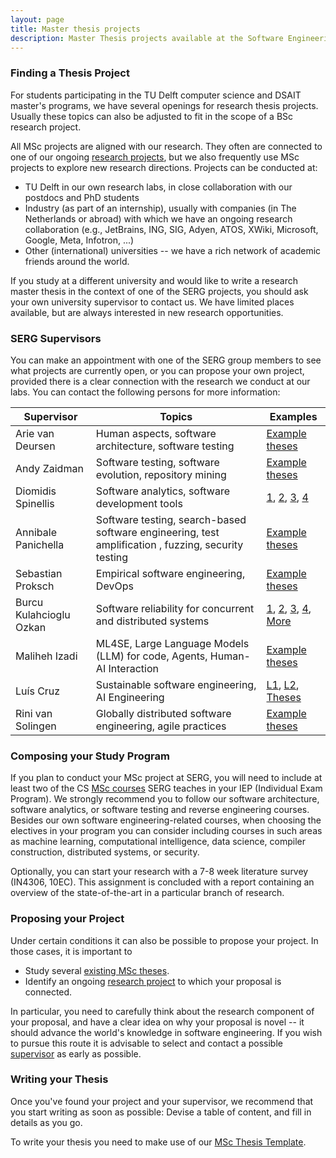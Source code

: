 ```yaml
---
layout: page
title: Master thesis projects
description: Master Thesis projects available at the Software Engineering Research Group
---
```


### Finding a Thesis Project

For students participating in the TU Delft computer science and DSAIT master's programs, we have several openings for research thesis projects. Usually these topics can also be adjusted to fit in the scope of a BSc research project.

All MSc projects are aligned with our research. They often are connected to one of our ongoing [research projects](research.html), but we also frequently use MSc projects to explore new research directions. Projects can be conducted at:
- TU Delft in our own research labs, in close collaboration with our postdocs and PhD students
- Industry (as part of an internship), usually with companies (in The Netherlands or abroad) with which we have an ongoing research collaboration (e.g., JetBrains, ING, SIG, Adyen, ATOS, XWiki, Microsoft, Google, Meta, Infotron, ...)
- Other (international) universities -- we have a rich network of academic friends around the world.

If you study at a different university and would like to write a research master thesis in the context of one of the SERG projects, you should ask your own university supervisor to contact us. We have limited places available, but are always interested in new research opportunities.

<a id="supervisors"></a>
### SERG Supervisors

You can make an appointment with one of the SERG group members to see what projects are currently open, or you can propose your own project, provided there is a clear connection with the research we conduct at our labs. You can contact the following persons for more information:

Supervisor | Topics | Examples
|---|---|---|
Arie van Deursen | Human aspects, software architecture, software testing | [Example theses][theses-arie]
Andy Zaidman | Software testing, software evolution, repository mining | [Example theses][theses-andy]
Diomidis Spinellis | Software analytics, software development tools | [1](https://doi.org/10.1109/MSR.2019.00085), [2](https://doi.org/10.1145/3338906.3342491), [3](https://dx.doi.org/10.1145/3183519.3183545), [4](https://dx.doi.org/10.1016/j.cose.2008.09.005)
Annibale Panichella | Software testing, search-based software engineering, test amplification , fuzzing, security testing | [Example theses][theses-annibale]
Sebastian Proksch | Empirical software engineering, DevOps | [Example theses][theses-seb]
Burcu Kulahcioglu Ozkan | Software reliability for concurrent and distributed systems| [1](https://repository.tudelft.nl/islandora/object/uuid%3A5ac105ac-f2d0-4891-8b20-f5caae141854), [2](https://repository.tudelft.nl/islandora/object/uuid%3A28878472-f58d-42ad-b889-ef5e23d3d129), [3](https://repository.tudelft.nl/islandora/object/uuid%3A748773c5-9651-49db-a694-7c157a8adc62), [4](https://repository.tudelft.nl/islandora/object/uuid%3A40833173-cbe2-497f-8a44-6ea35e65e046), [More](https://repository.tudelft.nl/islandora/search/contributor%3Aozkan?collection=education&f%5B0%5D=mods_genre_s%3A%22master%5C%20thesis%22)
Maliheh Izadi | ML4SE, Large Language Models (LLM) for code, Agents, Human-AI Interaction | [Example theses][theses-mali]
Luís Cruz | Sustainable software engineering, AI Engineering  | [L1](https://link.springer.com/article/10.1007/s10664-019-09682-0#Sec2), [L2](https://arxiv.org/abs/2010.02716), [Theses][theses-luis]
Rini van Solingen | Globally distributed software engineering, agile practices | [Example theses][theses-rini]

[theses-arie]: https://repository.tudelft.nl/islandora/search/contributor%3Adeursen?collection=education&f%5B0%5D=mods_genre_s%3A%22master%5C%20thesis%22
[theses-andy]: https://repository.tudelft.nl/islandora/search/contributor%3Azaidman?collection=education&f%5B0%5D=mods_genre_s%3A%22master%5C%20thesis%22
[theses-annibale]: https://repository.tudelft.nl/islandora/search/contributor%3Apanichella?collection=education
[theses-seb]: https://repository.tudelft.nl/islandora/search/contributor%3Aproksch?collection=education&f%5B0%5D=mods_genre_s%3A%22master%5C%20thesis%22
[theses-luis]: https://repository.tudelft.nl/islandora/search/contributor%3Acruz?collection=education&f%5B0%5D=mods_genre_s%3A%22master%5C%20thesis%22
[theses-mali]: https://repository.tudelft.nl/search?object_type=master_thesis%2Bbachelor_thesis%2Bstudent_report&search_by=content&keyword=&collection=&file_extension=&search_term=maliheh+izadi
[theses-rini]: https://repository.tudelft.nl/islandora/search/contributor%3Asolingen?collection=education&f%5B0%5D=mods_genre_s%3A%22master%5C%20thesis%22

<!-- Maybe add some student papers as well, e.g., ICSE 2018, ICSE SEIP, MSR, TSE, ...
Maurício Aniche | Software maintenance and testing, empirical software engineering | [Example theses][theses-mauricio]
Georgios Gousios | Static analysis, Machine learning for software engineering, software analytics | [Example theses][theses-georgios]
[theses-mauricio]: https://repository.tudelft.nl/islandora/search/contributor%3Aaniche?collection=education&f%5B0%5D=mods_genre_s%3A%22master%5C%20thesis%22
[theses-georgios]: https://repository.tudelft.nl/islandora/search/contributor%3Agousios?collection=education&f%5B0%5D=mods_genre_s%3A%22master%5C%20thesis%22 
Thomas Durieux | Software maintenance, software evolution, repository mining | 
-->

### Composing your Study Program

If you plan to conduct your MSc project at SERG, you will need to include at least two of the CS [MSc courses](teaching.html#msc) SERG teaches in your IEP (Individual Exam Program). We strongly recommend you to follow our software architecture, software analytics, or software testing and reverse engineering courses.
Besides our own software engineering-related courses, when choosing the electives in your program you can consider including courses in such areas as machine learning, computational intelligence, data science, compiler construction, distributed systems, or security.

Optionally, you can start your research with a 7-8 week literature survey (IN4306, 10EC). This assignment is concluded with a report containing an overview of the state-of-the-art in a particular branch of research.


### Proposing your Project

Under certain conditions it can also be possible to propose your project.
In those cases, it is important to 

- Study several [existing MSc theses](#supervisors).
- Identify an ongoing [research project](research.html) to which your proposal is connected.

In particular, you need to carefully think about the research component of your proposal, and have a clear idea on why your proposal is novel -- it should advance the world's knowledge in software engineering.
If you wish to pursue this route it is advisable to select and contact a possible [supervisor](#supervisor) as early as possible.

### Writing your Thesis

Once you've found your project and your supervisor, we recommend that you start writing as soon as possible: Devise a table of content, and fill in details as you go.

To write your thesis you need to make use of our [MSc Thesis Template](https://github.com/SERG-Delft/thesis-template).
